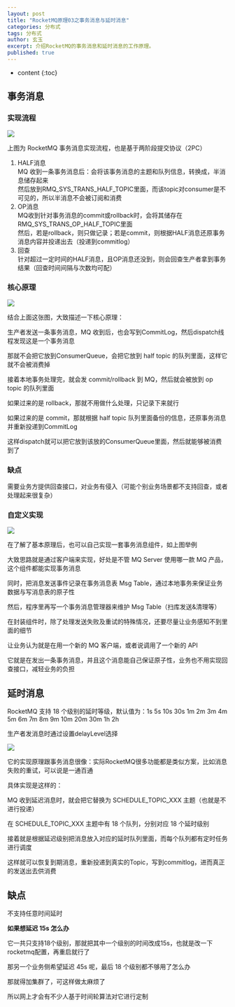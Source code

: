 ```yaml
---
layout: post
title: "RocketMQ原理03之事务消息与延时消息"
categories: 分布式
tags: 分布式
author: 玄玉
excerpt: 介绍RocketMQ的事务消息和延时消息的工作原理。
published: true
---
```


* content
{:toc}


## 事务消息

### 实现流程

![](https://cdn.jsdelivr.net/gh/jadyer/mydata/img/blog/2022/2022-01-03-rocketmq-tx-delay-01.png)

上图为 RocketMQ 事务消息实现流程，也是基于两阶段提交协议（2PC）

1. HALF消息<br/>
MQ 收到一条事务消息后：会将该事务消息的主题和队列信息，转换成，半消息储存起来<br/>
然后放到RMQ_SYS_TRANS_HALF_TOPIC里面，而该topic对consumer是不可见的，所以半消息不会被订阅和消费
2. OP消息<br/>
MQ收到针对事务消息的commit或rollback时，会将其储存在RMQ_SYS_TRANS_OP_HALF_TOPIC里面<br/>
然后，若是rollback，则只做记录；若是commit，则根据HALF消息还原事务消息内容并投递出去（投递到commitlog）
3. 回查<br/>
针对超过一定时间的HALF消息，且OP消息还没到，则会回查生产者拿到事务结果（回查时间间隔与次数均可配）

### 核心原理

![](https://cdn.jsdelivr.net/gh/jadyer/mydata/img/blog/2022/2022-01-03-rocketmq-tx-delay-02.png)

结合上面这张图，大致描述一下核心原理：

生产者发送一条事务消息，MQ 收到后，也会写到CommitLog，然后dispatch线程发现这是一个事务消息

那就不会把它放到ConsumerQueue，会把它放到 half topic 的队列里面，这样它就不会被消费掉

接着本地事务处理完，就会发 commit/rollback 到 MQ，然后就会被放到 op topic 的队列里面

如果过来的是 rollback，那就不用做什么处理，只记录下来就行

如果过来的是 commit，那就根据 half topic 队列里面备份的信息，还原事务消息并重新投递到CommitLog

这样dispatch就可以把它放到该放的ConsumerQueue里面，然后就能够被消费到了

### 缺点

需要业务方提供回查接口，对业务有侵入（可能个别业务场景都不支持回查，或者处理起来很复杂）

### 自定义实现

![](https://cdn.jsdelivr.net/gh/jadyer/mydata/img/blog/2022/2022-01-03-rocketmq-tx-delay-03.png)

在了解了基本原理后，也可以自己实现一套事务消息组件，如上图举例

大致思路就是通过客户端来实现，好处是不管 MQ Server 使用哪一款 MQ 产品，这个组件都能实现事务消息

同时，把消息发送事件记录在事务消息表 Msg Table，通过本地事务来保证业务数据与写消息表的原子性

然后，程序里再写一个事务消息管理器来维护 Msg Table（扫库发送&清理等）

在封装组件时，除了处理发送失败及重试的特殊情况，还要尽量让业务感知不到里面的细节

让业务认为就是在用一个新的 MQ 客户端，或者说调用了一个新的 API

它就是在发出一条事务消息，并且这个消息能自己保证原子性，业务也不用实现回查接口，减轻业务的负担

## 延时消息

RocketMQ 支持 18 个级别的延时等级，默认值为：1s 5s 10s 30s 1m 2m 3m 4m 5m 6m 7m 8m 9m 10m 20m 30m 1h 2h

生产者发消息时通过设置delayLevel选择

![](https://cdn.jsdelivr.net/gh/jadyer/mydata/img/blog/2022/2022-01-03-rocketmq-tx-delay-04.png)

它的实现原理跟事务消息很像：实际RocketMQ很多功能都是类似方案，比如消息失败的重试，可以说是一通百通

具体实现是这样的：

MQ 收到延迟消息时，就会把它替换为 SCHEDULE_TOPIC_XXX 主题（也就是不进行投递）

在 SCHEDULE_TOPIC_XXX 主题中有 18 个队列，分别对应 18 个延时级别

接着就是根据延迟级别把消息放入对应的延时队列里面，而每个队列都有定时任务进行调度

这样就可以恢复到期消息，重新投递到真实的Topic，写到commitlog，进而真正的发送出去供消费

## 缺点

不支持任意时间延时

**如果想延迟 15s 怎么办**

它一共只支持18个级别，那就把其中一个级别的时间改成15s，也就是改一下rocketmq配置，再重启就行了

那另一个业务侧希望延迟 45s 呢，最后 18 个级别都不够用了怎么办

那就得加集群了，可这样做太麻烦了

所以网上才会有不少人基于时间轮算法对它进行定制